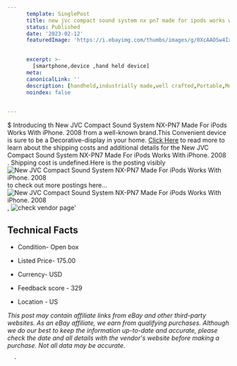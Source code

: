 ```yaml
---
      template: SinglePost
      title: new jvc compact sound system nx pn7 made for ipods works with iphone 2008 
      status: Published
      date: '2023-02-12'
      featuredImage: 'https://i.ebayimg.com/thumbs/images/g/0XcAAOSw4IxivHji/s-l225.jpg'
       

      excerpt: >-
        [smartphone,device ,hand held device]
      meta:
      canonicalLink: ''
      description: [handheld,industrially made,well crafted,Portable,Mobile,Compact,Convenient,Lightweight,Maneuverable,Man-portable,Miniature,Carriable,Hand-held,Light,Holdable,Transportable,Mobile device,Pocket-sized,On-the-go,Wireless,Cordless,Compact size,Convenient size, smartphone,device ,hand held device]
      noindex: false
      

---
```

$
      Introducing th New JVC Compact Sound System NX-PN7  Made For iPods Works With iPhone. 2008  from a well-known brand.This Convenient device  is sure to be a Decorative-display in your home. [Click Here](https://www.ebay.com/itm/225056361835?hash=item3466678d6b%3Ag%3A0XcAAOSw4IxivHji&mkevt=1&mkcid=1&mkrid=711-53200-19255-0&campid=%253CePNCampaignId%253E&customid=%253CreferenceId%253E&toolid=10049) to read more to learn about the shipping costs and additional details for the New JVC Compact Sound System NX-PN7  Made For iPods Works With iPhone. 2008 . Shipping cost is undefined.Here is the posting visibly ![New JVC Compact Sound System NX-PN7  Made For iPods Works With iPhone. 2008 ](https://i.ebayimg.com/thumbs/images/g/0XcAAOSw4IxivHji/s-l225.jpg) to check out more postings here... ![New JVC Compact Sound System NX-PN7  Made For iPods Works With iPhone. 2008 ](https://i.ebayimg.com/images/g/0XcAAOSw4IxivHji/s-l1600.jpg), ![check vendor page](https://origin-galleryplus.ebayimg.com/ws/web/225056361835_2_0_1/225x225.jpg,https://origin-galleryplus.ebayimg.com/ws/web/225056361835_3_0_1/225x225.jpg,https://origin-galleryplus.ebayimg.com/ws/web/225056361835_4_0_1/225x225.jpg,https://origin-galleryplus.ebayimg.com/ws/web/225056361835_5_0_1/225x225.jpg,https://origin-galleryplus.ebayimg.com/ws/web/225056361835_6_0_1/225x225.jpg,https://origin-galleryplus.ebayimg.com/ws/web/225056361835_7_0_1/225x225.jpg,https://origin-galleryplus.ebayimg.com/ws/web/225056361835_8_0_1/225x225.jpg,https://origin-galleryplus.ebayimg.com/ws/web/225056361835_9_0_1/225x225.jpg,https://origin-galleryplus.ebayimg.com/ws/web/225056361835_10_0_1/225x225.jpg,https://origin-galleryplus.ebayimg.com/ws/web/225056361835_11_0_1/225x225.jpg,https://origin-galleryplus.ebayimg.com/ws/web/225056361835_12_0_1/225x225.jpg)'

      

 ## Technical Facts 



     
      

 - Condition- Open box 


      

 - Listed Price- 175.00 


      

 - Currency- USD 


      

 - Feedback score - 329 


      

 - Location - US 


      
      

 *_This post may contain affiliate links from eBay and other third-party websites. As an eBay affiliate, we earn from qualifying purchases. Although we do our best to keep the information up-to-date and accurate, please check the date and all details with the vendor's website before making a purchase. Not all data may be accurate._*




      -
